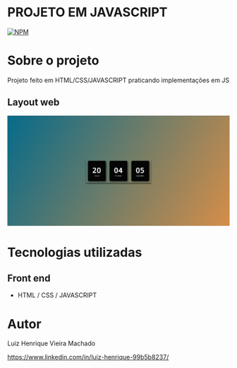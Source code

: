 # PROJETO EM JAVASCRIPT
[![NPM](https://img.shields.io/npm/l/react)](https://github.com/Luiz-Hznrique/RelogioDigital/blob/master/LICENSE) 

# Sobre o projeto

Projeto feito em HTML/CSS/JAVASCRIPT praticando implementações em JS


## Layout web
![Web 1](https://github.com/Luiz-Hznrique/RelogioDigital/blob/main/assets/Relogio.png)

# Tecnologias utilizadas
## Front end
- HTML / CSS / JAVASCRIPT 


# Autor

Luiz Henrique Vieira Machado

https://www.linkedin.com/in/luiz-henrique-99b5b8237/
